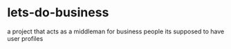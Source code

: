 # lets-do-business
a project that acts as a middleman for business people
its supposed to have user profiles
